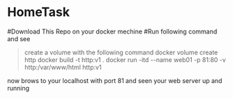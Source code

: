 # HomeTask
#Download This Repo on your docker mechine 
#Run following command and see
> create a volume with the following command 
docker volume create http
docker build -t http:v1 .
docker run -itd --name web01 -p 81:80 -v http:/var/www/html http:v1

now brows to your localhost with port 81 and seen your web server up and running
